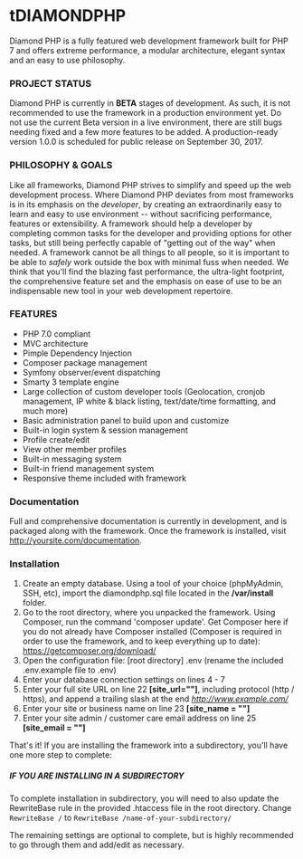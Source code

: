 tDIAMONDPHP
=============
Diamond PHP is a fully featured web development framework built for PHP 7 and offers extreme performance, a modular architecture, elegant syntax and an easy to use philosophy.

### PROJECT STATUS
Diamond PHP is currently in **BETA** stages of development. As such, it is not recommended to use the framework in a production environment yet. Do not use the current Beta version in a live environment, there are still bugs needing fixed and a few more features to be added.
A production-ready version 1.0.0 is scheduled for public release on September 30, 2017.

### PHILOSOPHY & GOALS
Like all frameworks, Diamond PHP strives to simplify and speed up the web development process. Where Diamond PHP deviates from most frameworks
is in its emphasis on the *developer*, by creating an extraordinarily easy to learn and easy to use environment -- without sacrificing performance,
features or extensibility. A framework should help a developer by completing common tasks for the developer and providing options for other tasks,
but still being perfectly capable of "getting out of the way" when needed. A framework cannot be all things to all people, so it is important to be
able to *safely* work outside the box with minimal fuss when needed.
We think that you'll find the blazing fast performance, the ultra-light footprint, the comprehensive feature set and the emphasis on ease of use 
to be an indispensable new tool in your web development repertoire.

### FEATURES
* PHP 7.0 compliant
* MVC architecture
* Pimple Dependency Injection
* Composer package management
* Symfony observer/event dispatching
* Smarty 3 template engine
* Large collection of custom developer tools (Geolocation, cronjob management, IP white & black listing, text/date/time formatting, and much more)
* Basic administration panel to build upon and customize
* Built-in login system & session management
* Profile create/edit
* View other member profiles
* Built-in messaging system
* Built-in friend management system
* Responsive theme included with framework

### Documentation
Full and comprehensive documentation is currently in development, and is packaged along with the framework. Once the framework is installed, visit http://yoursite.com/documentation.

### Installation
1. Create an empty database. Using a tool of your choice (phpMyAdmin, SSH, etc), import the diamondphp.sql file located in the **/var/install** folder.
2. Go to the root directory, where you unpacked the framework. Using Composer, run the command 'composer update'. Get Composer here if you do not already have Composer installed (Composer is required in order to use the framework, and to keep everything up to date): https://getcomposer.org/download/
3. Open the configuration file: [root directory] .env (rename the included .env.example file to .env)
4. Enter your database connection settings on lines 4 - 7
5. Enter your full site URL on line 22 **[site_url=""]**, including protocol (http / https), and append a trailing slash at the end
   *http://www.example.com/*
6. Enter your site or business name on line 23 **[site_name = ""]**
7. Enter your site admin / customer care email address on line 25 **[site_email = ""]**

That's it! If you are installing the framework into a subdirectory, you'll have one more step to complete:

##### IF YOU ARE INSTALLING IN A SUBDIRECTORY
To complete installation in subdirectory, you will need to also update the RewriteBase rule in the provided .htaccess file in the root directory.  Change `RewriteBase /` to `RewriteBase /name-of-your-subdirectory/`


The remaining settings are optional to complete, but is highly recommended to go through them and add/edit as necessary.
